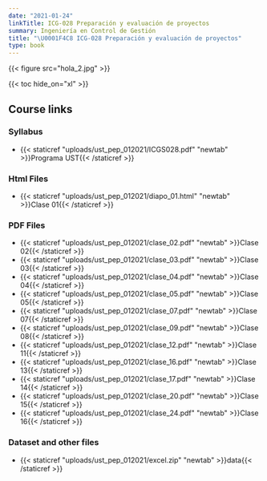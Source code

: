 ```yaml
---
date: "2021-01-24"
linkTitle: ICG-028 Preparación y evaluación de proyectos
summary: Ingeniería en Control de Gestión
title: "\U0001F4C8 ICG-028 Preparación y evaluación de proyectos"
type: book
---
```


{{< figure src="hola_2.jpg" >}}


{{< toc hide_on="xl" >}}

## Course links

### Syllabus

+ {{< staticref "uploads/ust_pep_012021/ICGS028.pdf" "newtab" >}}Programa UST{{< /staticref >}}

### Html Files

+ {{< staticref "uploads/ust_pep_012021/diapo_01.html" "newtab" >}}Clase 01{{< /staticref >}}

### PDF Files

+ {{< staticref "uploads/ust_pep_012021/clase_02.pdf" "newtab" >}}Clase 02{{< /staticref >}}
+ {{< staticref "uploads/ust_pep_012021/clase_03.pdf" "newtab" >}}Clase 03{{< /staticref >}}
+ {{< staticref "uploads/ust_pep_012021/clase_04.pdf" "newtab" >}}Clase 04{{< /staticref >}}
+ {{< staticref "uploads/ust_pep_012021/clase_05.pdf" "newtab" >}}Clase 05{{< /staticref >}}
+ {{< staticref "uploads/ust_pep_012021/clase_07.pdf" "newtab" >}}Clase 07{{< /staticref >}}
+ {{< staticref "uploads/ust_pep_012021/clase_09.pdf" "newtab" >}}Clase 08{{< /staticref >}}
+ {{< staticref "uploads/ust_pep_012021/clase_12.pdf" "newtab" >}}Clase 11{{< /staticref >}}
+ {{< staticref "uploads/ust_pep_012021/clase_16.pdf" "newtab" >}}Clase 13{{< /staticref >}}
+ {{< staticref "uploads/ust_pep_012021/clase_17.pdf" "newtab" >}}Clase 14{{< /staticref >}}
+ {{< staticref "uploads/ust_pep_012021/clase_20.pdf" "newtab" >}}Clase 15{{< /staticref >}}
+ {{< staticref "uploads/ust_pep_012021/clase_24.pdf" "newtab" >}}Clase 16{{< /staticref >}}

### Dataset and other files

+ {{< staticref "uploads/ust_pep_012021/excel.zip" "newtab" >}}data{{< /staticref >}}


